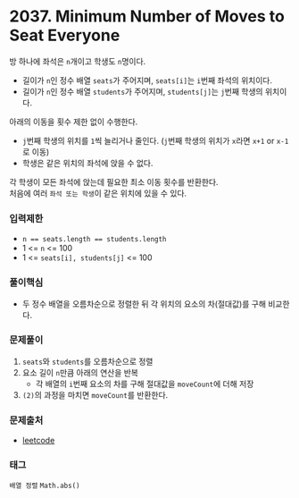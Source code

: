 # 2037. Minimum Number of Moves to Seat Everyone
방 하나에 좌석은 `n`개이고 학생도 `n`명이다.  
- 길이가 `n`인 정수 배열 `seats`가 주어지며, `seats[i]`는 `i`번째 좌석의 위치이다.  
- 길이가 `n`인 정수 배열 `students`가 주어지며, `students[j]`는 `j`번째 학생의 위치이다.  

아래의 이동을 횟수 제한 없이 수행한다.  
- `j`번째 학생의 위치를 `1`씩 늘리거나 줄인다. (`j`번째 학생의 위치가 `x`라면 `x+1` or `x-1`로 이동)
- 학생은 같은 위치의 좌석에 앉을 수 없다.

각 학생이 모든 좌석에 앉는데 필요한 최소 이동 횟수를 반환한다.  
처음에 여러 `좌석 또는 학생`이 같은 위치에 있을 수 있다.
### 입력제한
- `n == seats.length == students.length`
- 1 <= `n` <= 100
- 1 <= `seats[i], students[j]` <= 100
### 풀이핵심
- 두 정수 배열을 오름차순으로 정렬한 뒤 각 위치의 요소의 차(절대값)를 구해 비교한다.
### 문제풀이
1. `seats`와 `students`를 오름차순으로 정렬
2. 요소 길이 `n`만큼 아래의 연산을 반복
   - 각 배열의 `i`번째 요소의 차를 구해 절대값을 `moveCount`에 더해 저장
3. `(2)`의 과정을 마치면 `moveCount`를 반환한다.
### 문제출처
- [leetcode](https://leetcode.com/problems/minimum-number-of-moves-to-seat-everyone/)
### 태그
`배열 정렬` `Math.abs()`